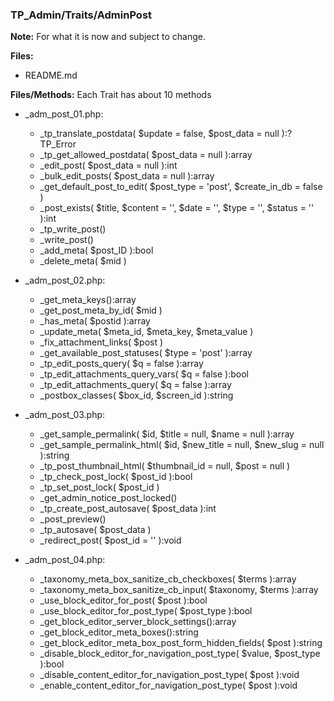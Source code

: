 ### TP_Admin/Traits/AdminPost

**Note:** For what it is now and subject to change. 

**Files:** 
- README.md

**Files/Methods:** Each Trait has about 10 methods

- _adm_post_01.php: 	
	* _tp_translate_postdata( $update = false, $post_data = null ):?TP_Error 
	* _tp_get_allowed_postdata( $post_data = null ):array 
	* _edit_post( $post_data = null ):int 
	* _bulk_edit_posts( $post_data = null ):array 
	* _get_default_post_to_edit( $post_type = 'post', $create_in_db = false ) 
	* _post_exists( $title, $content = '', $date = '', $type = '', $status = '' ):int 
	* _tp_write_post() 
	* _write_post() 
	* _add_meta( $post_ID ):bool 
	* _delete_meta( $mid ) 

- _adm_post_02.php: 	
	* _get_meta_keys():array 
	* _get_post_meta_by_id( $mid ) 
	* _has_meta( $postid ):array 
	* _update_meta( $meta_id, $meta_key, $meta_value ) 
	* _fix_attachment_links( $post ) 
	* _get_available_post_statuses( $type = 'post' ):array 
	* _tp_edit_posts_query( $q = false ):array 
	* _tp_edit_attachments_query_vars( $q = false ):bool 
	* _tp_edit_attachments_query( $q = false ):array 
	* _postbox_classes( $box_id, $screen_id ):string 

- _adm_post_03.php: 	
	* _get_sample_permalink( $id, $title = null, $name = null ):array 
	* _get_sample_permalink_html( $id, $new_title = null, $new_slug = null ):string 
	* _tp_post_thumbnail_html( $thumbnail_id = null, $post = null ) 
	* _tp_check_post_lock( $post_id ):bool 
	* _tp_set_post_lock( $post_id ) 
	* _get_admin_notice_post_locked() 
	* _tp_create_post_autosave( $post_data ):int 
	* _post_preview() 
	* _tp_autosave( $post_data ) 
	* _redirect_post( $post_id = '' ):void 

- _adm_post_04.php: 	
	* _taxonomy_meta_box_sanitize_cb_checkboxes( $terms ):array 
	* _taxonomy_meta_box_sanitize_cb_input( $taxonomy, $terms ):array 
	* _use_block_editor_for_post( $post ):bool 
	* _use_block_editor_for_post_type( $post_type ):bool 
	* _get_block_editor_server_block_settings():array 
	* _get_block_editor_meta_boxes():string 
	* _get_block_editor_meta_box_post_form_hidden_fields( $post ):string 
	* _disable_block_editor_for_navigation_post_type( $value, $post_type ):bool 
	* _disable_content_editor_for_navigation_post_type( $post ):void 
	* _enable_content_editor_for_navigation_post_type( $post ):void 
